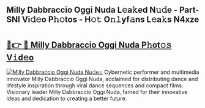 ## Milly Dabbraccio Oggi Nuda L𝚎a𝚔ed N𝚞𝚍e - Part-SNI Vi𝚍𝚎o P𝚑𝚘tos - H𝚘𝚝 O𝚗𝚕yf𝚊ns L𝚎a𝚔s N4xze

# <h2><a href="http://kf5l6g.oniu.top/?m=Milly+Dabbraccio+Oggi+Nuda">🔗👉 🔴 Milly Dabbraccio Oggi Nuda P𝚑ot𝚘𝚜 V𝚒d𝚎o</a></h2>

[![Milly Dabbraccio Oggi Nuda Nu𝚍e𝚜](https://i.imgur.com/0qMVB7G.gif)](http://kf5l6g.oniu.top/?m=Milly+Dabbraccio+Oggi+Nuda)
Cybernetic performer and multimedia innovator Milly Dabbraccio Oggi Nuda, acclaimed for distributing dance and lifestyle inspiration through viral dance sequences and compact films. Visionary leader Milly Dabbraccio Oggi Nuda, famed for their innovative ideas and dedication to creating a better future.  
